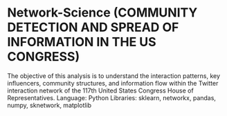 # Network-Science (COMMUNITY DETECTION AND SPREAD OF INFORMATION IN THE US CONGRESS)
The objective of this analysis is to understand the interaction patterns, key influencers, community structures, and information flow within the Twitter interaction network of the
117th United States Congress House of Representatives.
Language: Python
Libraries: sklearn, networkx, pandas, numpy, sknetwork, matplotlib
